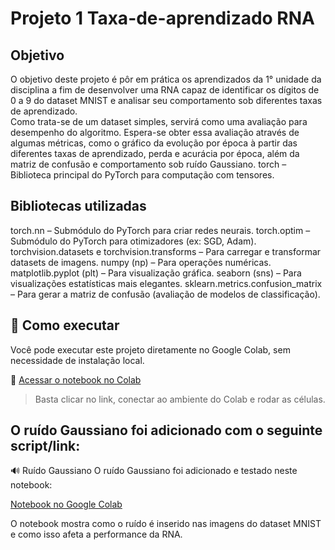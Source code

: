 # Projeto 1 Taxa-de-aprendizado RNA

##  Objetivo

O objetivo deste projeto é pôr em prática os aprendizados da 1° unidade da disciplina a fim de desenvolver uma RNA capaz de identificar os dígitos de 0 a 9 do dataset MNIST e analisar seu comportamento sob diferentes taxas de aprendizado.  
Como trata-se de um dataset simples, servirá como uma avaliação para desempenho do algoritmo. Espera-se obter essa avaliação através de algumas métricas, como o gráfico da evolução por época à partir das diferentes taxas de aprendizado, perda e acurácia por época, além da matriz de confusão e comportamento sob ruído Gaussiano.
torch – Biblioteca principal do PyTorch para computação com tensores.

##  Bibliotecas utilizadas 

torch.nn – Submódulo do PyTorch para criar redes neurais.
torch.optim – Submódulo do PyTorch para otimizadores (ex: SGD, Adam).
torchvision.datasets e torchvision.transforms – Para carregar e transformar datasets de imagens.
numpy (np) – Para operações numéricas.
matplotlib.pyplot (plt) – Para visualização gráfica.
seaborn (sns) – Para visualizações estatísticas mais elegantes.
sklearn.metrics.confusion_matrix – Para gerar a matriz de confusão (avaliação de modelos de classificação).

## 🚀 Como executar

Você pode executar este projeto diretamente no Google Colab, sem necessidade de instalação local.

🔗 [Acessar o notebook no Colab](https://colab.research.google.com/drive/1LPrHCrJaJkRfAOd01p3SGPaYnHp98G_r#scrollTo=cEHl-wttDy-1)

> Basta clicar no link, conectar ao ambiente do Colab e rodar as células.

## O ruído Gaussiano foi adicionado com o seguinte script/link:

🔊 Ruído Gaussiano
O ruído Gaussiano foi adicionado e testado neste notebook:

[Notebook no Google Colab](https://colab.research.google.com/drive/1LPrHCrJaJkRfAOd01p3SGPaYnHp98G_r#scrollTo=cEHl-wttDy-1)


O notebook mostra como o ruído é inserido nas imagens do dataset MNIST e como isso afeta a performance da RNA.

